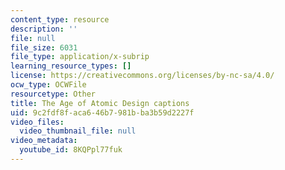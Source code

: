 ```yaml
---
content_type: resource
description: ''
file: null
file_size: 6031
file_type: application/x-subrip
learning_resource_types: []
license: https://creativecommons.org/licenses/by-nc-sa/4.0/
ocw_type: OCWFile
resourcetype: Other
title: The Age of Atomic Design captions
uid: 9c2fdf8f-aca6-46b7-981b-ba3b59d2227f
video_files:
  video_thumbnail_file: null
video_metadata:
  youtube_id: 8KQPpl77fuk
---
```

